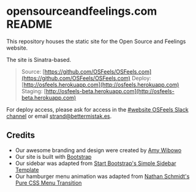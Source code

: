# opensourceandfeelings.com README

This repository houses the static site for the Open Source and Feelings website.

The site is Sinatra-based.

> Source: [https://github.com/OSFeels/OSFeels.com](https://github.com/OSFeels/OSFeels.com)
> Deploy: [http://osfeels.herokuapp.com](http://osfeels.herokuapp.com)
> Staging: [http://osfeels-beta.herokuapp.com](http://osfeels-beta.herokuapp.com)

For deploy access, please ask for access in the [#website OSFeels Slack channel](https://osfeels.slack.com/messages/website) or  email strand@bettermistak.es.

## Credits

- Our awesome branding and design were created by [Amy Wibowo](https://twitter.com/sailorhg)
- Our site is built with [Bootstrap](http://getbootstrap.com)
- Our sidebar was adapted from [Start Bootstrap's Simple Sidebar Template](https://github.com/IronSummitMedia/startbootstrap-simple-sidebar)
- Our hamburger menu animation was adapted from [Nathan Schmidt's Pure CSS Menu Transition](http://codepen.io/mrnathan8/details/mgFqJ)